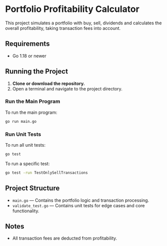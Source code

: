 # Portfolio Profitability Calculator

This project simulates a portfolio with buy, sell, dividends and calculates the overall profitability, taking transaction fees into account.

## Requirements

- Go 1.18 or newer

## Running the Project

1. **Clone or download the repository.**
2. Open a terminal and navigate to the project directory.

### Run the Main Program

To run the main program:

```sh
go run main.go
```

### Run Unit Tests

To run all unit tests:

```sh
go test
```

To run a specific test:

```sh
go test -run TestOnlySellTransactions
```

## Project Structure

- `main.go` — Contains the portfolio logic and transaction processing.
- `validate_test.go` — Contains unit tests for edge cases and core functionality.

## Notes

- All transaction fees are deducted from profitability.
